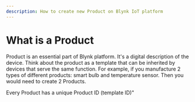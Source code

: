 ```yaml
---
description: How to create new Product on Blynk IoT platform
---
```


# What is a Product



Product is an essential part of Blynk platform. It's a digital description of the device. Think about the product as a template that can be inherited by devices that serve the same function. For example, if you manufacture 2 types of different products: smart bulb and temperature sensor. Then you would need to create 2 Products.

Every Product has a unique Product ID \(template ID\)"

